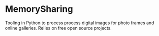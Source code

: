 # MemorySharing
Tooling in Python to process process digital images for photo frames and online galleries. Relies on free open source projects.
